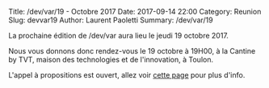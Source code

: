 Title: /dev/var/19 - Octobre 2017
Date: 2017-09-14 22:00
Category: Reunion
Slug: devvar19
Author: Laurent Paoletti
Summary: /dev/var/19

La prochaine édition de /dev/var aura lieu le jeudi 19 octobre 2017.

Nous vous donnons donc rendez-vous le 19 octobre à 19H00, à la Cantine by TVT, maison des technologies et de l'innovation, à Toulon.

L'appel à propositions est ouvert, allez voir [cette page](http://devvar.org/pages/participer.html) pour plus d'info.
